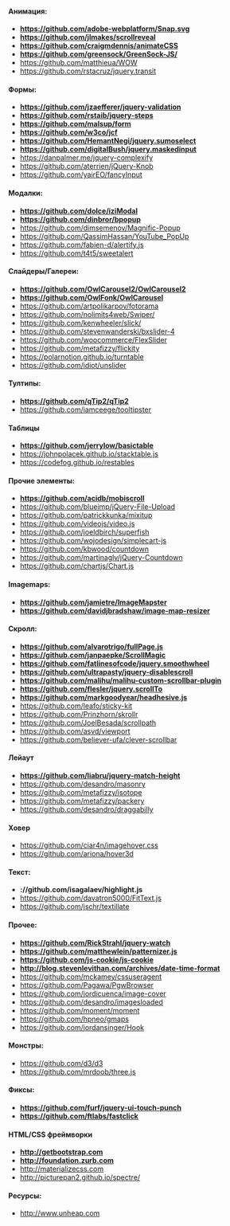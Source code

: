 #### Анимация:
* **https://github.com/adobe-webplatform/Snap.svg**
* **https://github.com/jlmakes/scrollreveal**
* **https://github.com/craigmdennis/animateCSS**
* **https://github.com/greensock/GreenSock-JS/**
* https://github.com/matthieua/WOW
* https://github.com/rstacruz/jquery.transit

#### Формы:
* **https://github.com/jzaefferer/jquery-validation**
* **https://github.com/rstaib/jquery-steps**
* **https://github.com/malsup/form**
* **https://github.com/w3co/jcf**
* **https://github.com/HemantNegi/jquery.sumoselect**
* **https://github.com/digitalBush/jquery.maskedinput**
* https://danpalmer.me/jquery-complexify
* https://github.com/aterrien/jQuery-Knob
* https://github.com/yairEO/fancyInput

#### Модалки:
* **https://github.com/dolce/iziModal**
* **https://github.com/dinbror/bpopup**
* https://github.com/dimsemenov/Magnific-Popup
* https://github.com/QassimHassan/YouTube_PopUp
* https://github.com/fabien-d/alertify.js
* https://github.com/t4t5/sweetalert

#### Слайдеры/Галереи:
* **https://github.com/OwlCarousel2/OwlCarousel2**
* **https://github.com/OwlFonk/OwlCarousel**
* https://github.com/artpolikarpov/fotorama
* https://github.com/nolimits4web/Swiper/
* https://github.com/kenwheeler/slick/
* https://github.com/stevenwanderski/bxslider-4
* https://github.com/woocommerce/FlexSlider
* https://github.com/metafizzy/flickity
* https://polarnotion.github.io/turntable
* https://github.com/idiot/unslider

#### Тултипы:
* **https://github.com/qTip2/qTip2**
* https://github.com/iamceege/tooltipster

#### Таблицы
* **https://github.com/jerrylow/basictable**
* https://johnpolacek.github.io/stacktable.js
* https://codefog.github.io/restables

#### Прочие элементы:
* **https://github.com/acidb/mobiscroll**
* https://github.com/blueimp/jQuery-File-Upload
* https://github.com/patrickkunka/mixitup
* https://github.com/videojs/video.js
* https://github.com/joeldbirch/superfish
* https://github.com/wojodesign/simplecart-js
* https://github.com/kbwood/countdown
* https://github.com/martinaglv/jQuery-Countdown
* https://github.com/chartjs/Chart.js

#### Imagemaps:
* **https://github.com/jamietre/ImageMapster**
* **https://github.com/davidjbradshaw/image-map-resizer**

#### Скролл:
* **https://github.com/alvarotrigo/fullPage.js**
* **https://github.com/janpaepke/ScrollMagic**
* **https://github.com/fatlinesofcode/jquery.smoothwheel**
* **https://github.com/ultrapasty/jquery-disablescroll**
* **https://github.com/malihu/malihu-custom-scrollbar-plugin**
* **https://github.com/flesler/jquery.scrollTo**
* **https://github.com/markgoodyear/headhesive.js**
* https://github.com/leafo/sticky-kit
* https://github.com/Prinzhorn/skrollr
* https://github.com/JoelBesada/scrollpath
* https://github.com/asvd/viewport
* https://github.com/believer-ufa/clever-scrollbar

#### Лейаут
* **https://github.com/liabru/jquery-match-height**
* https://github.com/desandro/masonry
* https://github.com/metafizzy/isotope
* https://github.com/metafizzy/packery
* https://github.com/desandro/draggabilly

#### Ховер
* https://github.com/ciar4n/imagehover.css
* https://github.com/ariona/hover3d

#### Текст:
* **://github.com/isagalaev/highlight.js**
* https://github.com/davatron5000/FitText.js
* https://github.com/jschr/textillate

#### Прочее:
* **https://github.com/RickStrahl/jquery-watch**
* **https://github.com/matthewlein/patternizer.js**
* **https://github.com/js-cookie/js-cookie**
* **http://blog.stevenlevithan.com/archives/date-time-format**
* https://github.com/mckamey/cssuseragent
* https://github.com/Pagawa/PgwBrowser
* https://github.com/jordicuenca/image-cover
* https://github.com/desandro/imagesloaded
* https://github.com/moment/moment
* https://github.com/hpneo/gmaps
* https://github.com/jordansinger/Hook

#### Монстры:
* https://github.com/d3/d3
* https://github.com/mrdoob/three.js

#### Фиксы:
* **https://github.com/furf/jquery-ui-touch-punch**
* **https://github.com/ftlabs/fastclick**

#### HTML/CSS фреймворки
* **http://getbootstrap.com**
* **http://foundation.zurb.com**
* http://materializecss.com
* http://picturepan2.github.io/spectre/

#### Ресурсы:
* http://www.unheap.com
